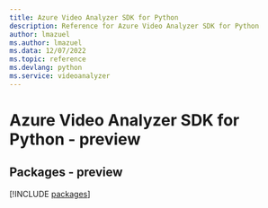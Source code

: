 ```yaml
---
title: Azure Video Analyzer SDK for Python
description: Reference for Azure Video Analyzer SDK for Python
author: lmazuel
ms.author: lmazuel
ms.data: 12/07/2022
ms.topic: reference
ms.devlang: python
ms.service: videoanalyzer
---
```

# Azure Video Analyzer SDK for Python - preview
## Packages - preview
[!INCLUDE [packages](video-analyzer-index.md)]